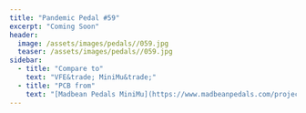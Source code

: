 ```yaml
---
title: "Pandemic Pedal #59"
excerpt: "Coming Soon"
header:
  image: /assets/images/pedals//059.jpg
  teaser: /assets/images/pedals//059.jpg
sidebar:
  - title: "Compare to"
    text: "VFE&trade; MiniMu&trade;"
  - title: "PCB from"
    text: "[Madbean Pedals MiniMu](https://www.madbeanpedals.com/projects/index.html)"
---
```


